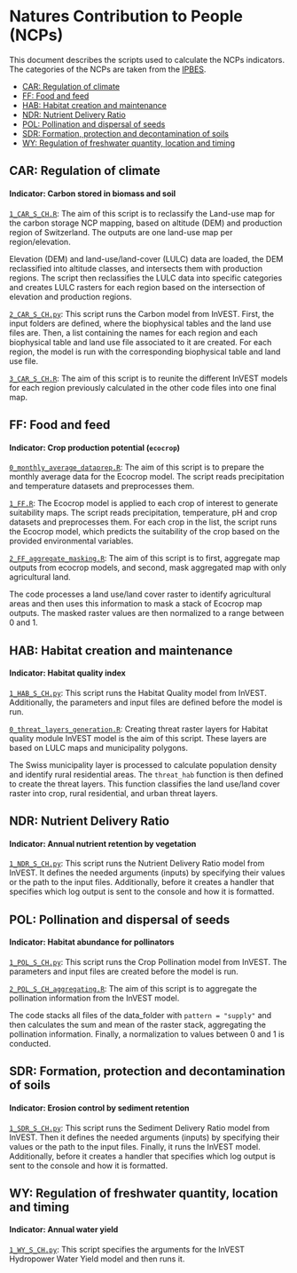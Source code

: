 # Natures Contribution to People (NCPs)

This document describes the scripts used to calculate the NCPs indicators.
The categories of the NCPs are taken from the [IPBES](https://www.ipbes.net/).

- [CAR: Regulation of climate](#car-regulation-of-climate)
- [FF: Food and feed](#ff-food-and-feed)
- [HAB: Habitat creation and maintenance](#hab-habitat-creation-and-maintenance)
- [NDR: Nutrient Delivery Ratio](#ndr-nutrient-delivery-ratio)
- [POL: Pollination and dispersal of seeds](#pol-pollination-and-dispersal-of-seeds)
- [SDR: Formation, protection and decontamination of soils](#sdr-formation-protection-and-decontamination-of-soils)
- [WY: Regulation of freshwater quantity, location and timing](#wy-regulation-of-freshwater-quantity-location-and-timing)

## CAR: Regulation of climate

#### Indicator: Carbon stored in biomass and soil

[`1_CAR_S_CH.R`](NCP_models/CAR/1_CAR_S_CH.R):
The aim of this script is to reclassify the Land-use map for the carbon
storage NCP mapping, based on altitude (DEM) and production region of
Switzerland.
The outputs are one land-use map per region/elevation.

Elevation (DEM) and land-use/land-cover (LULC) data are loaded,
the DEM reclassified into altitude classes, and intersects them with
production regions.
The script then reclassifies the LULC data into specific categories and
creates LULC rasters for each region based on the intersection of elevation
and production regions.

[`2_CAR_S_CH.py`](NCP_models/CAR/2_CAR_S_CH.py):
This script runs the Carbon model from InVEST.
First, the input folders are defined, where the biophysical tables and the land
use files are.
Then, a list containing the names for each region and each biophysical
table and land use file associated to it are created.
For each region, the model is run with the corresponding biophysical table and
land use file.

[`3_CAR_S_CH.R`](NCP_models/CAR/3_CAR_S_CH.R):
The aim of this script is to reunite the different InVEST models for each region
previously calculated in the other code files into one final map.

## FF: Food and feed

#### Indicator: Crop production potential (`ecocrop`)

[`0_monthly_average_dataprep.R`](NCP_models/FF/data_preparation/0_monthly_average_dataprep.R):
The aim of this script is to prepare the monthly average data for the
Ecocrop model.
The script reads precipitation and temperature datasets and preprocesses them.

[`1_FF.R`](NCP_models/FF/1_FF.R):
The Ecocrop model is applied to each crop of interest to generate
suitability maps.
The script reads precipitation, temperature, pH and crop datasets and
preprocesses them.
For each crop in the list, the script runs the Ecocrop model, which predicts
the suitability of the crop based on the provided environmental variables.

[`2_FF_aggregate_masking.R`](NCP_models/FF/2_FF_aggregate_masking.R):
The aim of this script is to first, aggregate map outputs from ecocrop
models, and second, mask aggregated map with only agricultural land.

The code processes a land use/land cover raster to identify agricultural
areas and then uses this information to mask a stack of Ecocrop map outputs.
The masked raster values are then normalized to a range between $0$ and $1$.

## HAB: Habitat creation and maintenance

#### Indicator: Habitat quality index

[`1_HAB_S_CH.py`](NCP_models/HAB/1_HAB_S_CH.py):
This script runs the Habitat Quality model from InVEST.
Additionally, the parameters and input files are defined before the model is
run.

[`0_threat_layers_generation.R`](NCP_models/HAB/0_threat_layers_generation.R):
Creating threat raster layers for Habitat quality module InVEST model is the
aim of this script.
These layers are based on LULC maps and municipality polygons.

The Swiss municipality layer is processed to calculate population density and
identify rural residential areas.
The `threat_hab` function is then defined to create the threat layers.
This function classifies the land use/land cover raster into crop, rural
residential, and urban threat layers.

## NDR: Nutrient Delivery Ratio

#### Indicator: Annual nutrient retention by vegetation 

[`1_NDR_S_CH.py`](NCP_models/NDR/1_NDR_S_CH.py):
This script runs the Nutrient Delivery Ratio model from InVEST.
It defines the needed arguments (inputs) by specifying their values or the
path to the input files.
Additionally, before it creates a handler that specifies which log output is
sent to the console and how it is formatted.

## POL: Pollination and dispersal of seeds

#### Indicator: Habitat abundance for pollinators

[`1_POL_S_CH.py`](NCP_models/POL/1_POL_S_CH.py):
This script runs the Crop Pollination model from InVEST.
The parameters and input files are created before the model is run.

[`2_POL_S_CH_aggregating.R`](NCP_models/POL/2_POL_S_CH_aggregating.R):
The aim of this script is to aggregate the pollination information from the
InVEST model.

The code stacks all files of the data_folder with `pattern = "supply"` and then
calculates the sum and mean of the raster stack, aggregating the pollination
information.
Finally, a normalization to values between $0$ and $1$ is conducted.

## SDR: Formation, protection and decontamination of soils

#### Indicator: Erosion control by sediment retention

[`1_SDR_S_CH.py`](NCP_models/SDR/1_SDR_S_CH.py):
This script runs the Sediment Delivery Ratio model from InVEST.
Then it defines the needed arguments (inputs) by specifying their values or the
path to the input files.
Finally, it runs the InVEST model.
Additionally, before it creates a handler that specifies which log output is
sent to the console and how it is formatted.

## WY: Regulation of freshwater quantity, location and timing

#### Indicator: Annual water yield

[`1_WY_S_CH.py`](NCP_models/WY/1_WY_S_CH.py):
This script specifies the arguments for the InVEST Hydropower Water Yield model
and then runs it.

